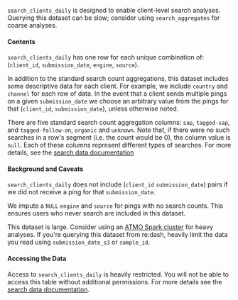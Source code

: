 `search_clients_daily` is designed to enable client-level search analyses.
Querying this dataset can be slow;
consider using `search_aggregates` for coarse analyses.

#### Contents

`search_clients_daily` has one row for each unique combination of:
(`client_id`, `submission_date`, `engine`, `source`).

In addition to the standard search count aggregations,
this dataset includes some descriptive data for each client.
For example, we include `country` and `channel` for each row of data.
In the event that a client sends multiple pings on a given `submission_date`
we choose an arbitrary value from the pings for that (`client_id`, `submission_date`),
unless otherwise noted.

There are five standard search count aggregation columns:
`sap`, `tagged-sap`, and `tagged-follow-on`, `organic` and `unknown`.
Note that, if there were no such searches in a row's segment
(i.e. the count would be 0),
the column value is `null`.
Each of these columns represent different types of searches.
For more details, see the [search data documentation]

#### Background and Caveats

`search_clients_daily` does not include
(`client_id` `submission_date`) pairs
if we did not receive a ping for that `submission_date`.

We impute a `NULL` `engine` and `source` for pings with no search counts.
This ensures users who never search are included in this dataset.

This dataset is large.
Consider using an [ATMO Spark cluster](../../../tools/spark.md) for heavy analyses.
If you're querying this dataset from re:dash,
heavily limit the data you read using `submission_date_s3` or `sample_id`.


#### Accessing the Data

Access to `search_clients_daily` is heavily restricted.
You will not be able to access this table without additional permissions.
For more details see the [search data documentation].

<!--
#### Further Reading
-->


[search data documentation]: ../../search.md
